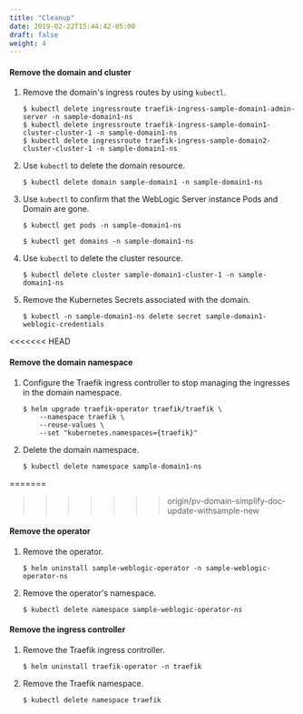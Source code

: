 ```yaml
---
title: "Cleanup"
date: 2019-02-22T15:44:42-05:00
draft: false
weight: 4
---
```



#### Remove the domain and cluster

1.	Remove the domain's ingress routes by using `kubectl`.

    ```shell
    $ kubectl delete ingressroute traefik-ingress-sample-domain1-admin-server -n sample-domain1-ns
    $ kubectl delete ingressroute traefik-ingress-sample-domain1-cluster-cluster-1 -n sample-domain1-ns
    $ kubectl delete ingressroute traefik-ingress-sample-domain2-cluster-cluster-1 -n sample-domain1-ns
    ```

1.	Use `kubectl` to delete the domain resource.

    ```shell
    $ kubectl delete domain sample-domain1 -n sample-domain1-ns
    ```

1.	Use `kubectl` to confirm that the WebLogic Server instance Pods and Domain are gone.

    ```shell
    $ kubectl get pods -n sample-domain1-ns
    ```
    ```shell
    $ kubectl get domains -n sample-domain1-ns
    ```

1.	Use `kubectl` to delete the cluster resource.

    ```shell
    $ kubectl delete cluster sample-domain1-cluster-1 -n sample-domain1-ns
    ```

1.	Remove the Kubernetes Secrets associated with the domain.

    ```shell
    $ kubectl -n sample-domain1-ns delete secret sample-domain1-weblogic-credentials
    ```

<<<<<<< HEAD
#### Remove the domain namespace
1.	Configure the Traefik ingress controller to stop managing the ingresses in the domain namespace.

    ```shell
    $ helm upgrade traefik-operator traefik/traefik \
        --namespace traefik \
        --reuse-values \
        --set "kubernetes.namespaces={traefik}"
    ```

1.	Delete the domain namespace.

    ```shell
    $ kubectl delete namespace sample-domain1-ns
    ```

=======
>>>>>>> origin/pv-domain-simplify-doc-update-withsample-new
#### Remove the operator

1.	Remove the operator.

    ```shell
    $ helm uninstall sample-weblogic-operator -n sample-weblogic-operator-ns
    ```

1.	Remove the operator's namespace.

    ```shell
    $ kubectl delete namespace sample-weblogic-operator-ns
    ```

#### Remove the ingress controller

1.	Remove the Traefik ingress controller.

    ```shell
    $ helm uninstall traefik-operator -n traefik
    ```

1.	Remove the Traefik namespace.

    ```shell
    $ kubectl delete namespace traefik
    ```

